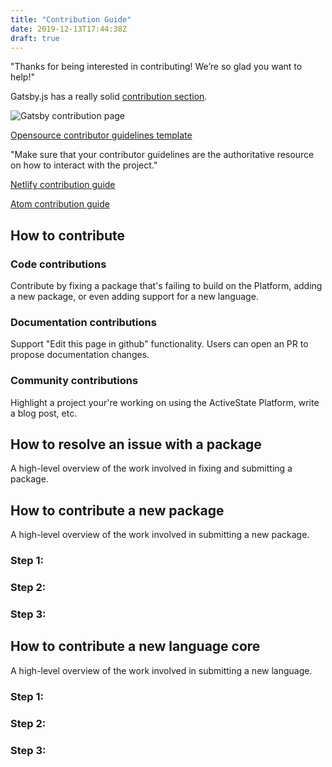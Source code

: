```yaml
---
title: "Contribution Guide"
date: 2019-12-13T17:44:38Z
draft: true
---
```


"Thanks for being interested in contributing! We’re so glad you want to help!"

Gatsby.js has a really solid [contribution section](https://www.gatsbyjs.org/contributing/).

![Gatsby contribution page](/images/gatsby-contribution.png)

[Opensource contributor guidelines template](https://opensource.com/life/16/3/contributor-guidelines-template-and-tips)

"Make sure that your contributor guidelines are the authoritative resource on how to interact with the project."

[Netlify contribution guide](https://www.netlifycms.org/docs/contributor-guide/)

[Atom contribution guide](https://github.com/atom/atom/blob/master/CONTRIBUTING.md)

## How to contribute

### Code contributions

Contribute by fixing a package that's failing to build on the Platform, adding a new package, or even adding support for a new language.

### Documentation contributions 

Support "Edit this page in github" functionality. Users can open an PR to propose documentation changes.

### Community contributions

Highlight a project your're working on using the ActiveState Platform, write a blog post, etc.

## How to resolve an issue with a package

A high-level overview of the work involved in fixing and submitting a package.

## How to contribute a new package

A high-level overview of the work involved in submitting a new package.

### Step 1:

### Step 2:

### Step 3:

## How to contribute a new language core

A high-level overview of the work involved in submitting a new language.

### Step 1:

### Step 2:

### Step 3: